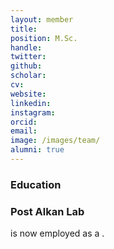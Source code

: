 ```yaml
---
layout: member
title: 
position: M.Sc.
handle: 
twitter:
github: 
scholar: 
cv: 
website: 
linkedin: 
instagram:
orcid: 
email: 
image: /images/team/
alumni: true
---
```


### Education

### Post Alkan Lab
 is now employed as a .
